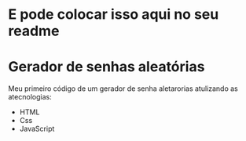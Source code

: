 # E pode colocar isso aqui no seu readme
# Gerador de senhas aleatórias
Meu primeiro código de um gerador de senha aletarorias atulizando as atecnologias:
- HTML
- Css
- JavaScript
